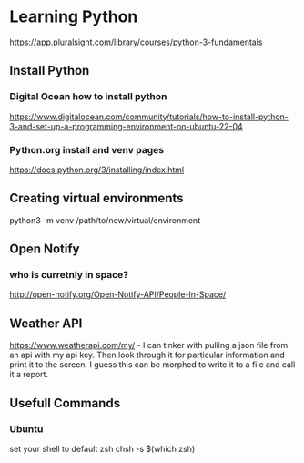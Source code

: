 # Learning Python
https://app.pluralsight.com/library/courses/python-3-fundamentals
## Install Python
### Digital Ocean how to install python
https://www.digitalocean.com/community/tutorials/how-to-install-python-3-and-set-up-a-programming-environment-on-ubuntu-22-04
### Python.org install and venv pages
https://docs.python.org/3/installing/index.html
## Creating virtual environments
python3 -m venv /path/to/new/virtual/environment

## Open Notify
### who is curretnly in space?
http://open-notify.org/Open-Notify-API/People-In-Space/

## Weather API
https://www.weatherapi.com/my/ - I can tinker with pulling a json file from an api with my api key.  Then look through it for particular information and print it to the screen.  I guess this can be morphed to write it to a file and call it a report.

## Usefull Commands
### Ubuntu
set your shell to default zsh
chsh -s $(which zsh)
